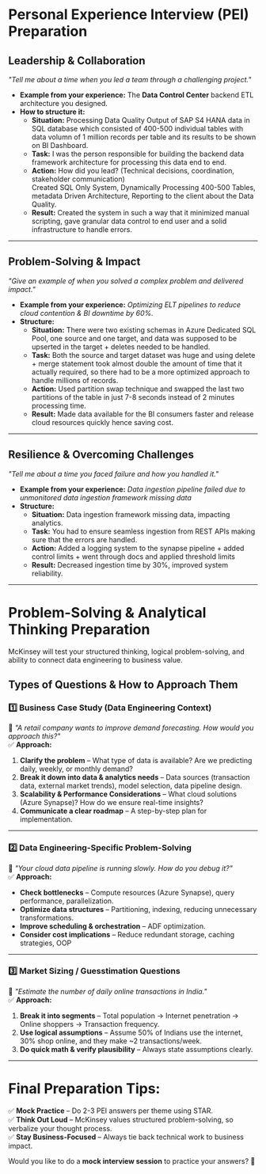 # Personal Experience Interview (PEI) Preparation

## Leadership & Collaboration

_"Tell me about a time when you led a team through a challenging project."_

- **Example from your experience:** The **Data Control Center** backend ETL architecture you designed.
- **How to structure it:**
  - **Situation:** Processing Data Quality Output of SAP S4 HANA data in SQL database which consisted of 400-500 individual tables with data volumn of 1 million records per table and its results to be shown on BI Dashboard.
  - **Task:** I was the person responsible for building the backend data framework architecture for processing this data end to end.
  - **Action:** How did you lead? (Technical decisions, coordination, stakeholder communication)  
    Created SQL Only System, Dynamically Processing 400-500 Tables, metadata Driven Architecture, Reporting to the client about the Data Quality.
  - **Result:** Created the system in such a way that it minimized manual scripting, gave granular data control to end user and a solid infrastructure to handle errors.

---

## Problem-Solving & Impact

_"Give an example of when you solved a complex problem and delivered impact."_

- **Example from your experience:** _Optimizing ELT pipelines to reduce cloud contention & BI downtime by 60%._
- **Structure:**
  - **Situation:** There were two existing schemas in Azure Dedicated SQL Pool, one source and one target, and data was supposed to be upserted in the target + deletes needed to be handled.
  - **Task:** Both the source and target dataset was huge and using delete + merge statement took almost double the amount of time that it actually required, so there had to be a more optimized approach to handle millions of records.
  - **Action:** Used partition swap technique and swapped the last two partitions of the table in just 7-8 seconds instead of 2 minutes processing time.
  - **Result:** Made data available for the BI consumers faster and release cloud resources quickly hence saving cost.

---

## Resilience & Overcoming Challenges

_"Tell me about a time you faced failure and how you handled it."_

- **Example from your experience:** _Data ingestion pipeline failed due to unmonitored data ingestion framework missing data_
- **Structure:**
  - **Situation:** Data ingestion framework missing data, impacting analytics.
  - **Task:** You had to ensure seamless ingestion from REST APIs making sure that the errors are handled.
  - **Action:** Added a logging system to the synapse pipeline + added control limits + went through docs and applied threshold limits
  - **Result:** Decreased ingestion time by 30%, improved system reliability.

---

# Problem-Solving & Analytical Thinking Preparation

McKinsey will test your structured thinking, logical problem-solving, and ability to connect data engineering to business value.

## Types of Questions & How to Approach Them

### **1️⃣ Business Case Study (Data Engineering Context)**

💬 _"A retail company wants to improve demand forecasting. How would you approach this?"_  
✅ **Approach:**

1. **Clarify the problem** – What type of data is available? Are we predicting daily, weekly, or monthly demand?
2. **Break it down into data & analytics needs** – Data sources (transaction data, external market trends), model selection, data pipeline design.
3. **Scalability & Performance Considerations** – What cloud solutions (Azure Synapse)? How do we ensure real-time insights?
4. **Communicate a clear roadmap** – A step-by-step plan for implementation.

---

### **2️⃣ Data Engineering-Specific Problem-Solving**

💬 _"Your cloud data pipeline is running slowly. How do you debug it?"_  
✅ **Approach:**

- **Check bottlenecks** – Compute resources (Azure Synapse), query performance, parallelization.
- **Optimize data structures** – Partitioning, indexing, reducing unnecessary transformations.
- **Improve scheduling & orchestration** – ADF optimization.
- **Consider cost implications** – Reduce redundant storage, caching strategies, OOP

---

### **3️⃣ Market Sizing / Guesstimation Questions**

💬 _"Estimate the number of daily online transactions in India."_  
✅ **Approach:**

1. **Break it into segments** – Total population → Internet penetration → Online shoppers → Transaction frequency.
2. **Use logical assumptions** – Assume 50% of Indians use the internet, 30% shop online, and they make ~2 transactions/week.
3. **Do quick math & verify plausibility** – Always state assumptions clearly.

---

# **Final Preparation Tips:**

✅ **Mock Practice** – Do 2-3 PEI answers per theme using STAR.  
✅ **Think Out Loud** – McKinsey values structured problem-solving, so verbalize your thought process.  
✅ **Stay Business-Focused** – Always tie back technical work to business impact.

Would you like to do a **mock interview session** to practice your answers? 🚀
